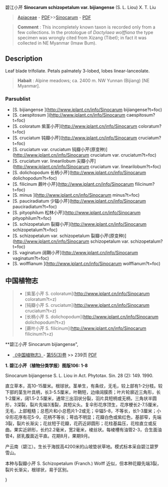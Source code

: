 碧江小芹 **Sinocarum schizopetalum var. bijiangense** (S. L. Liou) X. T. Liu

> [Apiaceae](http://www.iplant.cn/info/Apiaceae?t=foc) - [PDF](http://www.iplant.cn/foc/pdf/Apiaceae.pdf)>>[Sinocarum](http://www.iplant.cn/info/Sinocarum?t=foc) - [PDF](http://www.iplant.cn/foc/pdf/Sinocarum.pdf)

> **Comment** : 
> This incompletely known taxon is recorded only from a few collections. In the protologue of *Dactylaea* *wolffiana* the type specimen was wrongly cited from Xizang (Tibet); in fact it was collected in NE Myanmar (Imaw Bum).

## Description

Leaf blade trifoliate. Petals palmately 3-lobed, lobes linear-lanceolate.

> **Habait** : 
> Alpine meadows; ca. 2400 m. NW Yunnan (Bijiang) [NE Myanmar].

### Parsublist

* [S.  bijiangense  ](http://www.iplant.cn/info/Sinocarum bijiangense?t=foc)
* [S.  caespitosum  ](http://www.iplant.cn/info/Sinocarum caespitosum?t=foc)
* [S.  coloratum  紫茎小芹](http://www.iplant.cn/info/Sinocarum coloratum?t=foc)
* [S.  cruciatum  钝瓣小芹](http://www.iplant.cn/info/Sinocarum cruciatum?t=foc)
* [S.  cruciatum var. cruciatum  钝瓣小芹(原变种)](http://www.iplant.cn/info/Sinocarum cruciatum var. cruciatum?t=foc)
* [S.  cruciatum var. linearilobum  尖瓣小芹](http://www.iplant.cn/info/Sinocarum cruciatum var. linearilobum?t=foc)
* [S.  dolichopodum  长柄小芹](http://www.iplant.cn/info/Sinocarum dolichopodum?t=foc)
* [S.  filicinum  蕨叶小芹](http://www.iplant.cn/info/Sinocarum filicinum?t=foc)
* [S.  minus  ](http://www.iplant.cn/info/Sinocarum minus?t=foc)
* [S.  pauciradiatum  少辐小芹](http://www.iplant.cn/info/Sinocarum pauciradiatum?t=foc)
* [S.  pityophilum  松林小芹](http://www.iplant.cn/info/Sinocarum pityophilum?t=foc)
* [S.  schizopetalum  裂瓣小芹](http://www.iplant.cn/info/Sinocarum schizopetalum?t=foc)
* [S.  schizopetalum var. schizopetalum  裂瓣小芹(原变种)](http://www.iplant.cn/info/Sinocarum schizopetalum var. schizopetalum?t=foc)
* [S.  vaginatum  阔鞘小芹](http://www.iplant.cn/info/Sinocarum vaginatum?t=foc)
* [S.  wolffianum  ](http://www.iplant.cn/info/Sinocarum wolffianum?t=foc)

## 中国植物志

> * [紫茎小芹  S.  coloratum](http://www.iplant.cn/info/Sinocarum coloratum?t=z)
> * [钝瓣小芹  S.  cruciatum](http://www.iplant.cn/info/Sinocarum cruciatum?t=z)
> * [长柄小芹  S.  dolichopodum](http://www.iplant.cn/info/Sinocarum dolichopodum?t=z)
> * [蕨叶小芹  S.  filicinum](http://www.iplant.cn/info/Sinocarum filicinum?t=z)

**碧江小芹 Sinocarum bijiangense",

* [《中国植物志》](http://www.iplant.cn/frps)- [第55(3)卷](http://www.iplant.cn/frps/vol/55(3)) >> 239页 [PDF](http://www.iplant.cn/frps/pdf/55(3)/239a.PDF)

**1. 碧江小芹（植物分类学报）图版106: 1-8**

Sinocarum bijiangense S. L. Liou in Act. Phytotax. Sin. 28 (2): 149. 1990.

直立草本，高10-15厘米。根球状。茎单生，有条纹，无毛，较上部有1-2分枝。较下部的茎生叶具柄，长3-5.5厘米，叶鞘短，边缘阔膜质；叶片轮廓近三角形，长1-2厘米，阔1.5-2.5厘米，通常三出羽状分裂，羽片具短柄或无柄，三角状半圆形，3深裂，裂片先端3浅裂，具短尖头。复伞形花序顶生，花序梗长2-7.5厘米，无毛，上部粗糙；总苞片和小总苞片1-2或无；伞辐5-8，不等长，长1-3厘米；小伞形花序有花5-9，花柄不等长；萼齿不明显；花瓣白色或紫红色，基部窄，先端3裂，裂片长渐尖；花丝短于花瓣，花药近卵圆形；花柱基扁压，花柱直立或反曲。果实近卵形，长约2.2毫米，宽2毫米，棱丝状。每棱槽有油管2-3，合生面油管4，胚乳腹面近平直。花期8月，果期9月。

产云南（碧江）。生长于海拔高4200米的山坡垫状草地。模式标本采自碧江碧罗雪山。

本种与裂瓣小芹 S. Schizopetalum (Franch.) Wolff 近似，但本种花瓣先端3裂，裂片长渐尖，根球状，易于区别。

}
